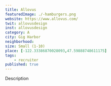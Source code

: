 ```yaml
---
title: Allovus
featuredImage: ./-hamburgers.png
website: https://www.allovus.com/
twit: allovusdesign
inst: allovusdesign
category: A
city: Gig Harbor
neighborhood:
size: Small (1-10)
place: [-122.33386870028093,47.59888748611175]
tags:
    - recruiter
published: true
---
```


Description
